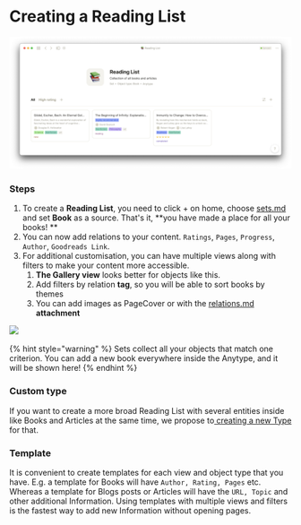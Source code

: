 # Creating a Reading List

![](<../.gitbook/assets/Screenshot 2021-11-09 at 18.54.53.png>)

### Steps

1. To create a **Reading List**, you need to click + on home, choose [sets.md](../fundamentals/sets.md "mention") and set **Book** as a source. That's it, **you have made a place for all your books! **
2. &#x20;You can now add relations to your content. `Ratings`, `Pages`, `Progress`, `Author`, `Goodreads Link`.
3. For additional customisation, you can have multiple views along with filters to make your content more accessible.&#x20;
   1. **The Gallery view** looks better for objects like this.
   2. Add filters by relation **tag**, so you will be able to sort books by themes
   3. You can add images as PageCover or with the [relations.md](../fundamentals/relations.md "mention") **attachment**&#x20;

![](<../.gitbook/assets/test (2).gif>)

{% hint style="warning" %}
Sets collect all your objects that match one criterion. You can add a new book everywhere inside the Anytype, and it will be shown here!
{% endhint %}

### Custom type

If you want to create a more broad Reading List with several entities inside like Books and Articles at the same time, we propose to[ creating a new Type](https://doc.anytype.io/intro/fundamentals/type#creating-types) for that.

### Template

It is convenient to create templates for each view and object type that you have. E.g. a template for Books will have `Author, Rating, Pages` etc. Whereas a template for Blogs posts or Articles will have the `URL, Topic` and other additional Information. Using templates with multiple views and filters is the fastest way to add new Information without opening pages.
